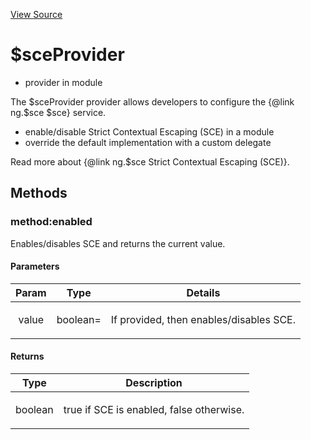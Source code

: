 

[View Source](http://github.com///tree/master/#L13466)



# $sceProvider






* provider in module []()






The $sceProvider provider allows developers to configure the {@link ng.$sce $sce} service.
-   enable/disable Strict Contextual Escaping (SCE) in a module
-   override the default implementation with a custom delegate

Read more about {@link ng.$sce Strict Contextual Escaping (SCE)}.







  




## Methods
### method:enabled
Enables/disables SCE and returns the current value.


#### Parameters

| Param | Type | Details |
| :--: | :--: | :--: |
| value | boolean= | <p>If provided, then enables/disables SCE.</p>  |




#### Returns</h4>

| Type | Description |
| :--: | :--: |
| boolean | <p>true if SCE is enabled, false otherwise.</p>  |










